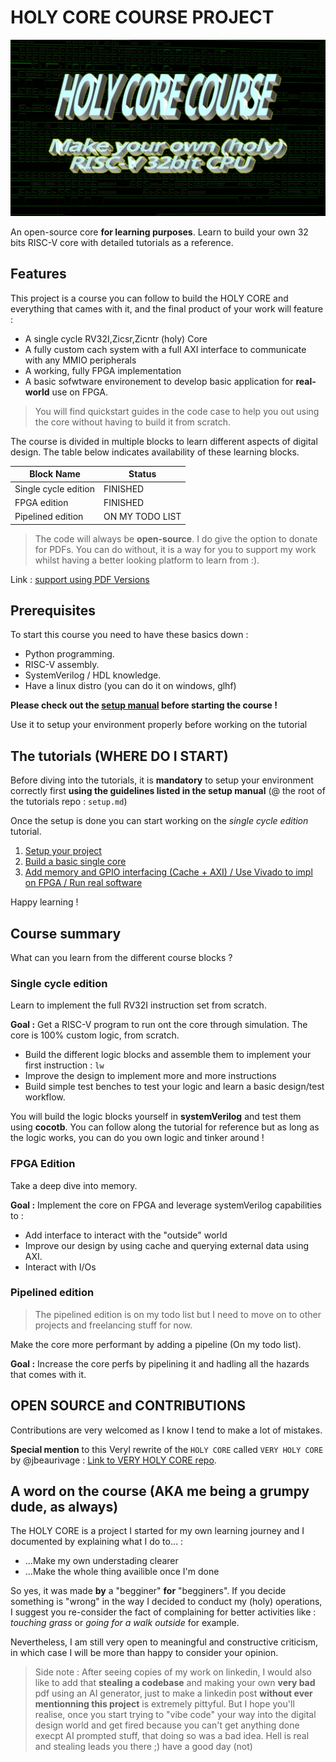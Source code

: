 # HOLY CORE COURSE PROJECT

![waveform banner](./banner.png)

An open-source core **for learning purposes**. Learn to build your own 32 bits RISC-V core with detailed tutorials as a reference.

## Features

This project is a course you can follow to build the HOLY CORE and everything that cames with it, and the final product of your work will feature :

- A single cycle RV32I,Zicsr,Zicntr (holy) Core
- A fully custom cach system with a full AXI interface to communicate with any MMIO peripherals
- A working, fully FPGA implementation
- A basic sofwtware environement to develop basic application for **real-world** use on FPGA.

> You will find quickstart guides in the code case to help you out using the core without having to build it from scratch.

The course is divided in multiple blocks to learn different aspects of digital design. The table below indicates availability of these learning blocks.

| Block Name            | Status            |
| ----------            | ------            |
| Single cycle edition  | FINISHED   |
| FPGA edition          | FINISHED   |
| Pipelined edition     | ON MY TODO LIST      |

> The code will always be **open-source**. I do give the option to donate for PDFs. You can do without, it is a way for you to support my work whilst having a better looking platform to learn from :).

Link : [support using PDF Versions](https://babinriby.gumroad.com/l/holy_core)

## Prerequisites

To start this course you need to have these basics down :

- Python programming.
- RISC-V assembly.
- SystemVerilog / HDL knowledge.
- Have a linux distro (you can do it on windows, glhf)

**Please check out the [setup manual](./setup.md) before starting the course !**

Use it to setup your environment properly before working on the tutorial

## The tutorials (WHERE DO I START)

Before diving into the tutorials, it is **mandatory** to setup your environment correctly first **using the guidelines listed in the setup manual** (@ the root of the tutorials repo : `setup.md`)

Once the setup is done you can start working on the *single cycle edition* tutorial.

1. [Setup your project](./setup.md)
2. [Build a basic single core](./single_cycle_edition/single_cycle_edition.md)
3. [Add memory and GPIO interfacing (Cache + AXI) / Use Vivado to impl on FPGA / Run real software](./fpga_edition/fpga_edition.md)

Happy learning !

## Course summary

What can you learn from the different course blocks ?

### Single cycle edition

Learn to implement the full RV32I instruction set from scratch.

**Goal :** Get a RISC-V program to run ont the core through simulation. The core is 100% custom logic, from scratch.

- Build the different logic blocks and assemble them to implement your first instruction : ```lw```
- Improve the design to implement more and more instructions
- Build simple test benches to test your logic and learn a basic design/test workflow.

You will build the logic blocks yourself in **systemVerilog** and test them using **cocotb**. You can follow along the tutorial for reference but as long as the logic works, you can do you own logic and tinker around !

### FPGA Edition

Take a deep dive into memory.

**Goal :** Implement the core on FPGA and leverage systemVerilog capabilities to :

- Add interface to interact with the "outside" world
- Improve our design by using cache and querying external data using AXI.
- Interact with I/Os

### Pipelined edition

> The pipelined edition is on my todo list but I need to move on to other projects and freelancing stuff for now.

Make the core more performant by adding a pipeline (On my todo list).

**Goal :** Increase the core perfs by pipelining it and hadling all the hazards that comes with it.

## OPEN SOURCE and CONTRIBUTIONS

Contributions are very welcomed as I know I tend to make a lot of mistakes.

**Special mention** to this Veryl rewrite of the `HOLY CORE` called `VERY HOLY CORE` by @jbeaurivage : [Link to VERY HOLY CORE repo](https://github.com/jbeaurivage/very-holy-core).

## A word on the course (AKA me being a grumpy dude, as always)

The HOLY CORE is a project I started for my own learning journey and I documented by explaining what I do to... :

- ...Make my own understading clearer
- ...Make the whole thing availible once I'm done

So yes, it was made **by** a "begginer" **for** "begginers". If you decide something is "wrong" in the way I decided to conduct my (holy) operations, I suggest you re-consider the fact of complaining for better activities like : *touching grass* or *going for a walk outside* for example.

Nevertheless, I am still very open to meaningful and constructive criticism, in which case I will be more than happy to consider your opinion.

> Side note : After seeing copies of my work on linkedin, I would also like to add that **stealing a codebase** and making your own **very bad** pdf using an AI generator, just to make a linkedin post **without ever mentionning this project** is extremely pittyful. But I hope you'll realise, once you start trying to "vibe code" your way into the digital design world and get fired because you can't get anything done execpt AI prompted stuff, that doing so was a bad idea. Hell is real and stealing leads you there ;) have a good day (not)
